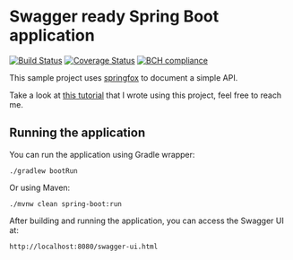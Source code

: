 # Swagger ready Spring Boot application

[![Build Status](https://travis-ci.com/raphaelbluteau/swagger-ready-spring-boot.svg?branch=master)](https://travis-ci.com/raphaelbluteau/swagger-ready-spring-boot)
[![Coverage Status](https://coveralls.io/repos/github/raphaelbluteau/swagger-ready-spring-boot/badge.svg?branch=master)](https://coveralls.io/github/raphaelbluteau/swagger-ready-spring-boot?branch=master)
[![BCH compliance](https://bettercodehub.com/edge/badge/raphaelbluteau/swagger-ready-spring-boot?branch=master)](https://bettercodehub.com/)

This sample project uses [springfox](https://github.com/springfox/springfox) to document a simple API.

Take a look at [this tutorial](https://raphaelcarvalho.dev/2019/03/14/spring-boot-swagger-documentando-sua-api-automaticamente/) that I wrote using this project, feel free to reach me.

## Running the application

You can run the application using Gradle wrapper:

```
./gradlew bootRun
```

Or using Maven:

```
./mvnw clean spring-boot:run
```

After building and running the application, you can access the Swagger UI at:

```
http://localhost:8080/swagger-ui.html
``` 
